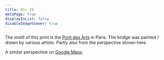 ```yaml
---
title: Ric 29
metaPage: true
displayInList: false
disableImageViewer: true
---
```


The motif of this print is the [Pont des Arts](https://en.wikipedia.org/wiki/Pont_des_Arts) in Paris. The bridge was painted / drawn by various artists. Partly also from the perspective shown here.

A similar perspective on [Google Maps](https://maps.app.goo.gl/V8P9i4wgPu52RhwF8).
